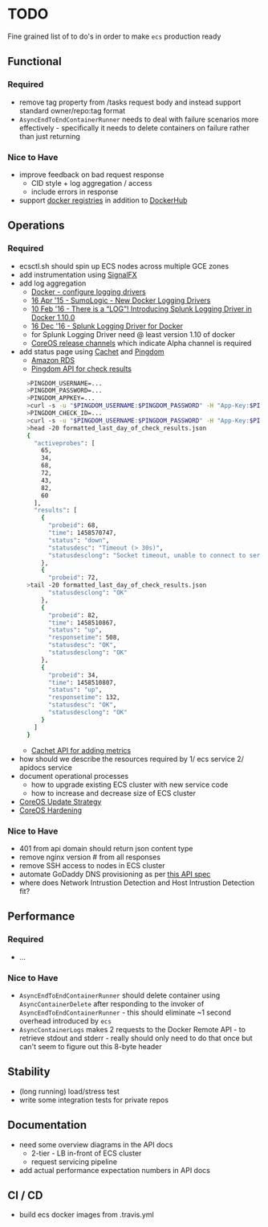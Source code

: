 # TODO

Fine grained list of to do's in order to make ```ecs``` production ready

## Functional

### Required

* remove tag property from /tasks request body and instead support
  standard owner/repo:tag format
* ```AsyncEndToEndContainerRunner``` needs to deal with failure scenarios
  more effectively - specifically it needs to delete containers on failure
  rather than just returning

### Nice to Have

* improve feedback on bad request response
  * CID style + log aggregation / access
  * include errors in response
* support [docker registries](https://docs.docker.com/registry/) in
  addition to [DockerHub](https://hub.docker.com)

## Operations

### Required

* ecsctl.sh should spin up ECS nodes across multiple GCE zones
* add instrumentation using [SignalFX](https://signalfx.com/)
* add log aggregation
  * [Docker - configure logging drivers](https://docs.docker.com/engine/admin/logging/overview/)
  * [16 Apr '15 - SumoLogic - New Docker Logging Drivers](https://www.sumologic.com/2015/04/16/new-docker-logging-drivers/)
  * [10 Feb '16 - There is a “LOG”! Introducing Splunk Logging Driver in Docker 1.10.0](http://blogs.splunk.com/tag/splunk-logging-driver/)
  * [16 Dec '16 - Splunk Logging Driver for Docker](http://blogs.splunk.com/2015/12/16/splunk-logging-driver-for-docker/)
  * for Splunk Logging Driver need @ least version 1.10 of docker
  * [CoreOS release channels](https://coreos.com/releases/) which indicate Alpha channel is required
* add status page using [Cachet](https://docs.cachethq.io/docs/get-started-with-docker)
  and [Pingdom](https://www.pingdom.com/)
  * [Amazon RDS](http://aws.amazon.com/rds/)
  * [Pingdom API for check results](https://www.pingdom.com/resources/api#MethodGet+Raw+Check+Results)
  ```bash
    >PINGDOM_USERNAME=...
    >PINGDOM_PASSWORD=...
    >PINGDOM_APPKEY=...
    >curl -s -u "$PINGDOM_USERNAME:$PINGDOM_PASSWORD" -H "App-Key:$PINGDOM_APPKEY" "https://api.pingdom.com/api/2.0/checks" | jq
    >PINGDOM_CHECK_ID=...
    >curl -s -u "$PINGDOM_USERNAME:$PINGDOM_PASSWORD" -H "App-Key:$PINGDOM_APPKEY" "https://api.pingdom.com/api/2.0/results/$PINGDOM_CHECK_ID?limit=1440" | jq . > formatted_last_day_of_check_results.json
    >head -20 formatted_last_day_of_check_results.json
    {
      "activeprobes": [
        65,
        34,
        68,
        72,
        43,
        82,
        60
      ],
      "results": [
        {
          "probeid": 68,
          "time": 1458570747,
          "status": "down",
          "statusdesc": "Timeout (> 30s)",
          "statusdesclong": "Socket timeout, unable to connect to server"
        },
        {
          "probeid": 72,
    >tail -20 formatted_last_day_of_check_results.json
          "statusdesclong": "OK"
        },
        {
          "probeid": 82,
          "time": 1458510867,
          "status": "up",
          "responsetime": 508,
          "statusdesc": "OK",
          "statusdesclong": "OK"
        },
        {
          "probeid": 34,
          "time": 1458510807,
          "status": "up",
          "responsetime": 132,
          "statusdesc": "OK",
          "statusdesclong": "OK"
        }
      ]
    }
    ```
  * [Cachet API for adding metrics](https://docs.cachethq.io/docs/get-metric-points)
* how should we describe the resources required by 1/ ecs service 2/ apidocs service
* document operational processes 
  * how to upgrade existing ECS cluster with new service code
  * how to increase and decrease size of ECS cluster
* [CoreOS Update Strategy](https://coreos.com/os/docs/latest/update-strategies.html)
* [CoreOS Hardening](https://coreos.com/os/docs/latest/coreos-hardening-guide.html)

### Nice to Have

* 401 from api domain should return json content type
* remove nginx version # from all responses
* remove SSH access to nodes in ECS cluster
* automate GoDaddy DNS provisioning as per [this API spec](https://developer.godaddy.com/doc)
* where does Network Intrustion Detection and Host Intrustion Detection fit?

## Performance

### Required

* ...

### Nice to Have

* ```AsyncEndToEndContainerRunner``` should delete container using ```AsyncContainerDelete```
  after responding to the invoker of ```AsyncEndToEndContainerRunner``` - this should eliminate
  ~1 second overhead introduced by ```ecs```
* ```AsyncContainerLogs``` makes 2 requests to the Docker Remote API - to
  retrieve stdout and stderr - really should only need to do that once but
  can't seem to figure out this 8-byte header

## Stability

* (long running) load/stress test
* write some integration tests for private repos

## Documentation

* need some overview diagrams in the API docs
  * 2-tier - LB in-front of ECS cluster
  * request servicing pipeline
* add actual performance expectation numbers in API docs

## CI / CD

* build ecs docker images from .travis.yml

